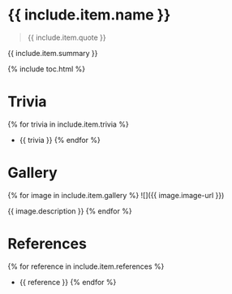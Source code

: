 # {{ include.item.name }}

> {{ include.item.quote }}

{{ include.item.summary }}

{% include toc.html %}

# Trivia
{% for trivia in include.item.trivia %}
  * {{ trivia }}
{% endfor %}

# Gallery
{% for image in include.item.gallery %}
  ![]({{ image.image-url }})

  {{ image.description }}
{% endfor %}

# References
{% for reference in include.item.references %}
  * {{ reference }}
{% endfor %}
